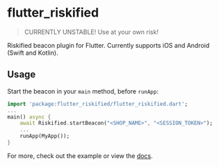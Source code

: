# flutter_riskified

> CURRENTLY UNSTABLE! Use at your own risk!

Riskified beacon plugin for Flutter. Currently supports iOS and Android (Swift and Kotlin).

## Usage

Start the beacon in your `main` method, before `runApp`:

```dart
import 'package:flutter_riskified/flutter_riskified.dart';
...
main() async {
    await Riskified.startBeacon("<SHOP_NAME>", "<SESSION_TOKEN>");
    ...
    runApp(MyApp());
}
```

For more, check out the example or view the [docs](https://pub.dev/documentation/flutter_riskified/latest).
